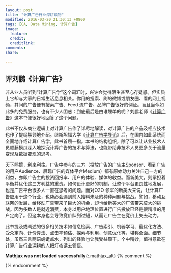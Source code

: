 ```yaml
---
layout: post
title: "计算广告行业深耕读物"
modified: 2016-03-20 21:30:13 +0800
tags: [CA, Data Mining, 计算广告]
image:
  feature: 
  credit: 
  creditlink: 
comments: 
share: 

---
```


## 评刘鹏《计算广告》

非从业人员听到“计算广告学”这个词汇时，兴许会觉得陌生甚至心存疑惑。但实质上它却与大家的日常生活息息相关。你用的搜索、刷的微博或朋友圈、看的网上视频，其间的广告便有搜索广告、Feed 流广告、品牌广告很好的例证。而且当今如此多的免费服务，也有不少人困惑：到底最后是由谁埋单的呢？刘鹏老师《[计算广告]》这本书便很好地回答了这个问题。

此书不仅从商业逻辑上对计算广告作了详尽地解读，对计算广告的产品及相应技术也作了提纲挈领地介绍。继斯坦福大学《[计算广告学导论][CAINtro]》后，在国内如此系统而全面地介绍计算广告学，此书首屈一指。本书的结构组织，除了可以让从业技术人员顺藤摸瓜深入地探究计算广告的技术与算法，也能带给非技术人员更多关于流量变现及数据变现的思考。

天下熙攘，利来利往。广告中参与的三方（投放广告的广告主Sponsor、看到广告的用户Audience、展现广告的媒体平台Medium）都有原始动力关注自己一方的利益，亦即广告主的投资回报率、用户的体验、媒体的收益。而新美大，则承担着平衡并优化这三方利益的重责。如何设计更好的机制，让整个平台更良性地发展，也是广告平台很多人一直在思考的问题。而对O2O 领军的新美大来说，让计算广告应用于这个行业，也势必会遇到前人始料未及的种种问题与挑战。譬如，移动互联网的发展，给移动广告带来了巨大的机会，却也给新美大的广告带来莫大的挑战。因为多数人是就近消费，本身以用户地理位置进行广告投放已经是很精准的用户定向了。但这本身也会导致竞价队列过短，从而让广告主在竞价上失去动力。

此书提及或阐述的很多相关技术如信息检索、广告索引、机器学习、最优化方法、受众定向、计价算法、点击率预估、探索与利用、创意优化等，堪称全面。细节处，虽然三言两语蜻蜓点水，列出的经验也让我受益颇丰。个中精妙，值得意欲在计算广告行业深耕的人把灯夜读去领悟。


[CAIntro]: https://web.stanford.edu/class/msande239/
[计算广告]: https://book.douban.com/subject/26596778/


**Mathjax was not loaded successfully**{:.mathjax_alt} 
{% comment %}
<script type='text/x-mathjax-config'> MathJax.Hub.Config({ asciimath2jax: { delimiters: [['`','`']] }, tex2jax: {inlineMath: [['$', '$']], displayMath: [['$$', '$$']], processEscapes: true}});  </script>
<script type='text/javascript' src='http://cdn.mathjax.org/mathjax/latest/MathJax.js?config=TeX-MML-AM_HTMLorMML' async='async'></script>
{% endcomment %}

